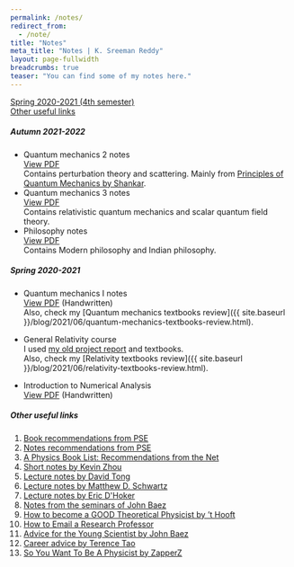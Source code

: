 ```yaml
---
permalink: /notes/
redirect_from:
  - /note/
title: "Notes"
meta_title: "Notes | K. Sreeman Reddy"
layout: page-fullwidth
breadcrumbs: true
teaser: "You can find some of my notes here."
---
```

[Spring 2020-2021 (4th semester)](#spring-2020-2021)<br>
[Other useful links](#other-useful-links)

##### Autumn 2021-2022
- Quantum mechanics 2 notes<br>
<a href='{{ site.baseurl }}/notes/QM2.pdf' target="_blank">View PDF</a><br>
Contains perturbation theory and scattering. Mainly from <a href='https://www.google.co.in/books/edition/Principles_of_Quantum_Mechanics/sDvrBwAAQBAJ?hl=en&gbpv=1&printsec=frontcover' target="_blank">Principles of Quantum Mechanics by Shankar</a>.<br>
- Quantum mechanics 3 notes<br>
<a href='{{ site.baseurl }}/notes/QM3.pdf' target="_blank">View PDF</a><br>
Contains relativistic quantum mechanics and scalar quantum field theory.
- Philosophy notes<br>
<a href='{{ site.baseurl }}/notes/Philosophy.pdf' target="_blank">View PDF</a><br>
Contains Modern philosophy and Indian philosophy.<br>
##### Spring 2020-2021

- Quantum mechanics I notes<br>
<a href='{{ site.baseurl }}/notes/QM1.pdf' target="_blank">View PDF</a> (Handwritten)<br>
Also, check my [Quantum mechanics textbooks review]({{ site.baseurl }}/blog/2021/06/quantum-mechanics-textbooks-review.html).

- General Relativity course<br>
I used <a href='{{ site.baseurl }}/projects/#special-and-general-relativity-april-2020'>my old project report</a> and textbooks.<br>
Also, check my [Relativity textbooks review]({{ site.baseurl }}/blog/2021/06/relativity-textbooks-review.html).

- Introduction to Numerical Analysis<br>
<a href='{{ site.baseurl }}/notes/NA.pdf' target="_blank">View PDF</a> (Handwritten)<br>
##### Other useful links

1) <a href='https://physics.stackexchange.com/questions/12175/book-recommendations' target="_blank">Book recommendations from PSE</a><br>
2) <a href='https://physics.stackexchange.com/questions/101187/best-sets-of-physics-lecture-notes-and-articles' target="_blank">Notes recommendations from PSE</a><br>
3) <a href='https://math.ucr.edu/home/baez/physics/Administrivia/booklist.html' target="_blank">A Physics Book List: Recommendations from the Net
</a><br>
4) <a href='https://knzhou.github.io/#lectures' target="_blank">Short notes by Kevin Zhou</a><br>
5) <a href='http://www.damtp.cam.ac.uk/user/tong/teaching.html' target="_blank">Lecture notes by David Tong</a><br>
6) <a href='https://scholar.harvard.edu/schwartz/teaching' target="_blank">Lecture notes by Matthew D. Schwartz </a><br>
7) <a href='https://www.pa.ucla.edu/faculty-websites/dhoker-lecture-notes.html' target="_blank">Lecture notes by Eric D'Hoker</a><br>
8) <a href='https://math.ucr.edu/home/baez/QG.html' target="_blank">Notes from the seminars of John Baez</a><br>
9) <a href='https://webspace.science.uu.nl/~gadda001/goodtheorist/index.html' target="_blank">How to become a
GOOD Theoretical Physicist by ’t Hooft</a><br>
10) <a href='https://ugr.ue.ucsc.edu/email' target="_blank">How to Email a Research Professor</a><br>
11) <a href='https://math.ucr.edu/home/baez/advice.html' target="_blank">Advice for the Young Scientist by John Baez</a><br>
12) <a href='https://terrytao.wordpress.com/career-advice/' target="_blank">Career advice by Terence Tao</a><br>
13) <a href='https://docs.google.com/document/d/1KBovBeg_kl6nAk8fTBYQdHMo8o3o0IgunPE3R7_OEHM/edit' target="_blank">So You Want To Be A Physicist by ZapperZ</a><br>
